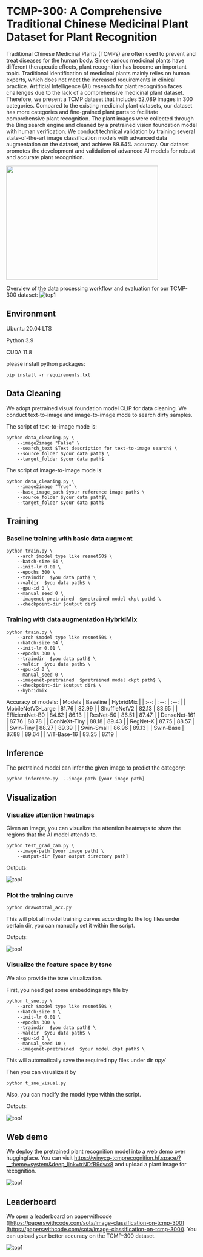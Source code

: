 #  TCMP-300: A Comprehensive Traditional Chinese Medicinal Plant Dataset for Plant Recognition

Traditional Chinese Medicinal Plants (TCMPs) are often used to prevent and treat diseases for the human body. Since various medicinal plants have different therapeutic effects, plant recognition has become an important topic. Traditional identification of medicinal plants mainly relies on human experts, which does not meet the increased requirements in clinical practice. Artificial Intelligence (AI) research for plant recognition faces challenges due to the lack of a comprehensive medicinal plant dataset. Therefore, we present a TCMP dataset that includes 52,089 images in 300 categories. Compared to the existing medicinal plant datasets, our dataset has more categories and fine-grained plant parts to facilitate comprehensive plant recognition. The plant images were collected through the Bing search engine and cleaned by a pretrained vision foundation model with human verification. We conduct technical validation by training several state-of-the-art image classification models with advanced data augmentation on the dataset, and achieve 89.64% accuracy. Our dataset promotes the development and validation of advanced AI models for robust and accurate plant recognition.

<img src="figures/TCMP-300.jpg" width="400" height="300">

Overview of the data processing workflow and evaluation for our TCMP-300 dataset:
![top1](figures/overall.jpg)

## Environment

Ubuntu 20.04 LTS

Python 3.9

CUDA 11.8

please install python packages:
```
pip install -r requirements.txt
```

## Data Cleaning
We adopt pretrained visual foundation model CLIP for data cleaning. We conduct text-to-image and image-to-image mode to search dirty samples.

The script of text-to-image mode is:
```
python data_cleaning.py \
    --image2image "False" \
    --search_text $Text description for text-to-image search$ \
    --source_folder $your data path$ \
    --target_folder $your data path$
```

The script of image-to-image mode is:
```
python data_cleaning.py \
    --image2image "True" \
    --base_image_path $your reference image path$ \
    --source_folder $your data path$\
    --target_folder $your data path$
```


## Training

### Baseline training with basic data augment 
```
python train.py \
    --arch $model type like resnet50$ \
    --batch-size 64 \
    --init-lr 0.01 \
    --epochs 300 \
    --traindir  $you data path$ \
    --valdir  $you data path$ \
    --gpu-id 0 \
    --manual_seed 0 \
    --imagenet-pretrained  $pretrained model ckpt path$ \
    --checkpoint-dir $output dir$
```

### Training with data augmentation HybridMix
```
python train.py \
    --arch $model type like resnet50$ \
    --batch-size 64 \
    --init-lr 0.01 \
    --epochs 300 \
    --traindir  $you data path$ \
    --valdir  $you data path$ \
    --gpu-id 0 \
    --manual_seed 0 \
    --imagenet-pretrained  $pretrained model ckpt path$ \
    --checkpoint-dir $output dir$ \
    --hybridmix
```
Accuracy of models:
| Models | Baseline | HybridMix |
| :--: | :--: | :--: |
| MobileNetV3-Large  | 81.76 | 82.99 |
|  ShuffleNetV2 | 82.13 | 83.65 |
|  EfficientNet-B0 | 84.62 | 86.13 |
| ResNet-50  | 86.51 | 87.47 |
|  DenseNet-161 | 87.76 | 88.78 |
|  ConNeXt-Tiny | 88.18 | 89.43 |
| RegNet-X  | 87.75 | 88.57 |
|  Swin-Tiny | 88.27 | 89.39 |
|  Swin-Small | 86.96 | 89.13 |
| Swin-Base  | 87.88 | 89.64 |
| ViT-Base-16  | 83.25 | 87.19 |

## Inference
The pretrained model can infer the given image to predict the category:
```
python inference.py  --image-path [your image path]
```

## Visualization

### Visualize attention heatmaps
Given an image, you can visualize the attention heatmaps to show the regions that the AI model attends to.
```
python test_grad_cam.py \
    --image-path [your image path] \
    --output-dir [your output directory path]
```
Outputs:

![top1](figures/attention.jpg)
### Plot the training curve

```
python draw4total_acc.py
```

This will plot all model training curves according to the log files under certain dir, you can manually set it within the script.

Outputs:

![top1](figures/acc_curve.jpg)

### Visualize the feature space by tsne 

We also provide the tsne visualization.

First, you need get some embeddings npy file by 

```
python t_sne.py \
    --arch $model type like resnet50$ \
    --batch-size 1 \
    --init-lr 0.01 \
    --epochs 300 \
    --traindir  $you data path$ \
    --valdir  $you data path$ \
    --gpu-id 0 \
    --manual_seed 10 \
    --imagenet-pretrained  $your model ckpt path$ \
```

This will automatically save the required npy files under dir *npy/*

Then you can visualize it by

```
python t_sne_visual.py
```
Also, you can modify the model type within the script.

Outputs:

![top1](figures/tsne.jpg)

## Web demo
We deploy the pretrained plant recognition model into a web demo over huggingface. You can visit https://winycg-tcmprecognition.hf.space/?__theme=system&deep_link=trNDfB9dwx8 and upload a plant image for recognition.

![top1](figures/web.jpg)

## Leaderboard
We open a leaderboard on paperwithcode ([https://paperswithcode.com/sota/image-classification-on-tcmp-300](https://paperswithcode.com/sota/image-classification-on-tcmp-300)). You can upload your better accuracy on the TCMP-300 dataset.

![top1](figures/leaderboard.jpg)

